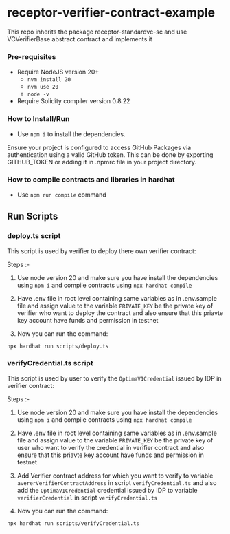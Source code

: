 # receptor-verifier-contract-example

This repo inherits the package receptor-standardvc-sc and use VCVerifierBase abstract contract and implements it

### Pre-requisites

- Require NodeJS version 20+
  - `nvm install 20`
  - `nvm use 20`
  - `node -v`
- Require Solidity compiler version 0.8.22

### How to Install/Run

- Use `npm i` to install the dependencies.

Ensure your project is configured to access GitHub Packages via authentication using a valid GitHub token. This can be done by exporting GITHUB_TOKEN or adding it in .npmrc file in your project directory.

### How to compile contracts and libraries in hardhat

- Use `npm run compile` command

## Run Scripts

### deploy.ts script

This script is used by verifier to deploy there own verifier contract:

Steps :-

1. Use node version 20 and make sure you have install the dependencies using `npm i` and compile contracts using `npx hardhat compile`

2. Have .env file in root level containing same variables as in .env.sample file and assign value to the variable `PRIVATE_KEY` be the private key of verifier who want to deploy the contract and also ensure that this priavte key account have funds and permission in testnet

3. Now you can run the command:

```shell
npx hardhat run scripts/deploy.ts
```

### verifyCredential.ts script

This script is used by user to verify the `OptimaV1Credential` issued by IDP in verifier contract:

Steps :-

1. Use node version 20 and make sure you have install the dependencies using `npm i` and compile contracts using `npx hardhat compile`

2. Have .env file in root level containing same variables as in .env.sample file and assign value to the variable `PRIVATE_KEY` be the private key of user who want to verify the credential in verifier contract and also ensure that this priavte key account have funds and permission in testnet

3. Add Verifier contract address for which you want to verify to variable `avererVerifierContractAddress` in script `verifyCredential.ts` and also add the `OptimaV1Credential` credential issued by IDP to variable `verifierCredential` in script `verifyCredential.ts`

4. Now you can run the command:

```shell
npx hardhat run scripts/verifyCredential.ts
```
